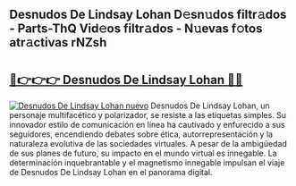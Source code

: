## Desnudos De Lindsay Lohan D𝚎sn𝚞dos filtr𝚊dos - Parts-ThQ Vid𝚎os filtr𝚊dos - N𝚞evas f𝚘tos atr𝚊ctivas rNZsh

# <h2><a href="http://mbcz2d4.tromn.icu/?c=Desnudos+De+Lindsay+Lohan">🔗👉👉👉 Desnudos De Lindsay Lohan 🔗🔗</a></h2>

[![Desnudos De Lindsay Lohan nuevo](https://i.imgur.com/pEAQMta.gif)](http://mbcz2d4.tromn.icu/?c=Desnudos+De+Lindsay+Lohan)
Desnudos De Lindsay Lohan, un personaje multifacético y polarizador, se resiste a las etiquetas simples. Su innovador estilo de comunicación en línea ha cautivado y enfurecido a sus seguidores, encendiendo debates sobre ética, autorrepresentación y la naturaleza evolutiva de las sociedades virtuales. A pesar de la ambigüedad de sus planes de futuro, su impacto en el mundo virtual es innegable. La determinación inquebrantable y el magnetismo innegable impulsan el viaje de Desnudos De Lindsay Lohan en el panorama digital.
